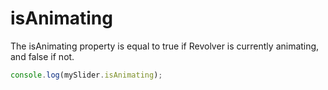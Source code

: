 # isAnimating

The isAnimating property is equal to true if Revolver is currently animating, and false if not.

```javascript
console.log(mySlider.isAnimating);
```
